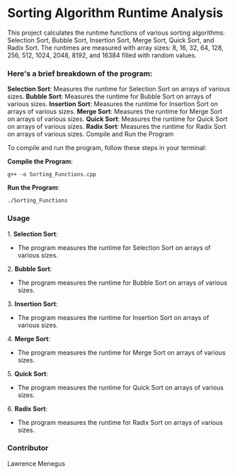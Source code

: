 # Sorting Algorithm Runtime Analysis

<p>This project calculates the runtime functions of various sorting algorithms: Selection Sort, Bubble Sort, Insertion Sort, Merge Sort, Quick Sort, and Radix Sort. The runtimes are measured with array sizes: 8, 16, 32, 64, 128, 256, 512, 1024, 2048, 8192, and 16384 filled with random values.</p>

### Here's a brief breakdown of the program:
<b>Selection Sort</b>: Measures the runtime for Selection Sort on arrays of various sizes.
<b>Bubble Sort</b>: Measures the runtime for Bubble Sort on arrays of various sizes.
<b>Insertion Sort</b>: Measures the runtime for Insertion Sort on arrays of various sizes.
<b>Merge Sort</b>: Measures the runtime for Merge Sort on arrays of various sizes.
<b>Quick Sort</b>: Measures the runtime for Quick Sort on arrays of various sizes.
<b>Radix Sort</b>: Measures the runtime for Radix Sort on arrays of various sizes.
Compile and Run the Program
<p>To compile and run the program, follow these steps in your terminal:</p>
<b>Compile the Program</b>:

<pre><code>g++ -o Sorting_Functions.cpp</code></pre>

<b>Run the Program</b>:
<pre><code>./Sorting_Functions</code></pre>

### Usage
<p>1. <b>Selection Sort</b>:</p>
<ul>
    <li>The program measures the runtime for Selection Sort on arrays of various sizes.</li>
</ul>
<p>2. <b>Bubble Sort</b>:</p>
<ul>
    <li>The program measures the runtime for Bubble Sort on arrays of various sizes.</li>
</ul>
<p>3. <b>Insertion Sort</b>:</p>
<ul>
    <li>The program measures the runtime for Insertion Sort on arrays of various sizes.</li>
</ul>
<p>4. <b>Merge Sort</b>:</p>
<ul>
    <li>The program measures the runtime for Merge Sort on arrays of various sizes.</li>
</ul>
<p>5. <b>Quick Sort</b>:</p>
<ul>
    <li>The program measures the runtime for Quick Sort on arrays of various sizes.</li>
</ul>
<p>6. <b>Radix Sort</b>:</p>
<ul>
    <li>The program measures the runtime for Radix Sort on arrays of various sizes.</li>
</ul>

### Contributor
<p>Lawrence Menegus</p>
